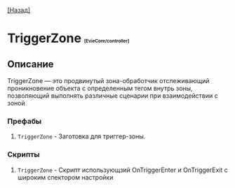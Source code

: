 [[Назад]](./main.md)

# TriggerZone <span style="font-size: 10px">[EvieCore/controller]</span>

## Описание 

TriggerZone — это продвинутый зона-обработчик отслеживающий проникновение объекта с определенным тегом внутрь зоны, позволяющий выполнять различные сценарии при взаимодействии с зоной

### Префабы

1. ``TriggerZone`` - Заготовка для триггер-зоны.

### Скрипты

1. ``TriggerZone`` - Скрипт использующзий OnTriggerEnter и OnTriggerExit с широким спектором настройки